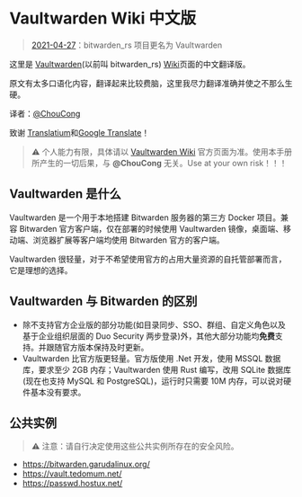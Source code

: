 
# Vaultwarden Wiki 中文版

> [2021-04-27](https://github.com/dani-garcia/vaultwarden/releases/tag/1.21.0)：bitwarden_rs 项目更名为 Vaultwarden

这里是 [Vaultwarden](https://github.com/dani-garcia/vaultwarden)(以前叫 bitwarden_rs) [Wiki](https://github.com/dani-garcia/vaultwarden/wiki)页面的中文翻译版。

原文有太多口语化内容，翻译起来比较费脑，这里我尽力翻译准确并使之不那么生硬。

译者：​[@ChouCong](mailto:ChouCong912@gmail.com)

致谢 [Translatium](https://webcatalog.io/translatium/)和[Google Translate](https://translate.google.com/)！

> ⚠️ 个人能力有限，具体请以 [Vaultwarden Wiki](https://github.com/dani-garcia/vaultwarden/wiki) 官方页面为准。使用本手册所产生的一切后果，与 **@ChouCong** 无关。Use at your own risk！！！

## Vaultwarden 是什么

Vaultwarden 是一个用于本地搭建 Bitwarden 服务器的第三方 Docker 项目。兼容 Bitwarden 官方客户端，仅在部署的时候使用 Vaultwarden 镜像，桌面端、移动端、浏览器扩展等客户端均使用 Bitwarden 官方的客户端。

Vaultwarden 很轻量，对于不希望使用官方的占用大量资源的自托管部署而言，它是理想的选择。

## Vaultwarden 与 Bitwarden 的区别

- 除不支持官方企业版的部分功能(如目录同步、SSO、群组、自定义角色以及基于企业组织层面的 Duo  Security 两步登录)外，其他大部分功能均**免费**支持。并跟随官方版本保持及时更新。
- Vaultwarden 比官方版更轻量。官方版使用 .Net 开发，使用 MSSQL 数据库，要求至少 2GB 内存；Vaultwarden 使用 Rust 编写，改用 SQLite 数据库(现在也支持 MySQL 和 PostgreSQL)，运行时只需要 10M 内存，可以说对硬件基本没有要求。

## 公共实例

> :warning: 注意：请自行决定使用这些公共实例所存在的安全风险。

- <https://bitwarden.garudalinux.org/>
- <https://vault.tedomum.net/>
- <https://passwd.hostux.net/>
